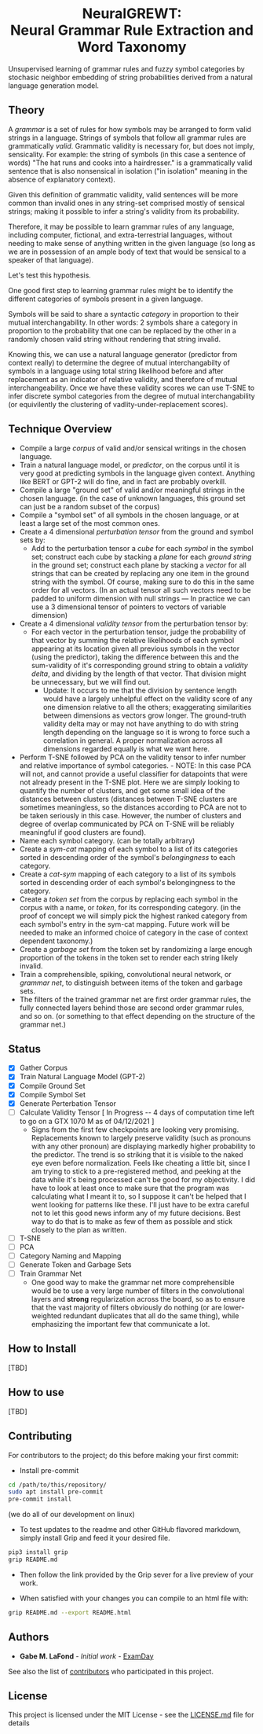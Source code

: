 <h1 align="center">NeuralGREWT:<br>Neural Grammar Rule Extraction and Word Taxonomy</h1>
Unsupervised learning of grammar rules and fuzzy symbol categories by stochasic neighbor embedding
of string probabilities derived from a natural language generation model.

## Theory
A <em>grammar</em> is a set of rules for how symbols may be arranged to form valid strings in a
language. Strings of symbols that follow all grammar rules are grammatically <em>valid</em>.
Grammatic validity is necessary for, but does not imply, sensicality.
For example: the string of symbols (in this case a sentence of words)
"The hat runs and cooks into a hairdresser." is a grammatically valid sentence that
is also nonsensical in isolation ("in isolation" meaning in the absence of explanatory context).

Given this definition of grammatic validity, valid sentences will be
more common than invalid ones in any string-set comprised mostly of sensical strings; making it
possible to infer a string's validity from its probability.

Therefore, it may be possible to learn grammar rules of any language, including computer,
fictional, and extra-terrestrial languages, without needing to make sense of
anything written in the given language (so long as we are in possession of an ample body of text that
would be sensical to a speaker of that language).

Let's test this hypothesis.

One good first step to learning grammar rules might be to identify the different categories of symbols present
in a given language.

Symbols will be said to share a syntactic <em>category</em> in proportion to their mutual interchangability.
In other words: 2 symbols share a category in proportion to the probability that one can be
replaced by the other in a randomly chosen valid string without rendering that string invalid.

Knowing this, we can use a natural language generator (predictor from context really) to determine the degree of
mutual interchangabilty of symbols in a language using total string likelihood before and after replacement
as an indicator of relative validity, and therefore of mutual interchangeability. Once we have these validity scores we can use T-SNE to infer discrete symbol
categories from the degree of mutual interchangability (or equivilently the clustering of vadlity-under-replacement
scores).

## Technique Overview
- Compile a large <em>corpus</em> of valid and/or sensical writings in the chosen language.
- Train a natural language model, or <em>predictor</em>, on the corpus until it is very good at predicting
symbols in the language given context. Anything like BERT or GPT-2 will do fine, and in fact are probably overkill.
- Compile a large "ground set" of valid and/or meaningful strings in the chosen language.
(in the case of unknown languages, this ground set can just be a random subset of the corpus)
- Compile a "symbol set" of all symbols in the chosen language, or at least a large
set of the most common ones.
- Create a 4 dimensional <em>perturbation tensor</em> from the ground and symbol sets by:
    - Add to the perturbation tensor a <em>cube</em> for each <em>symbol</em> in the symbol set;
    construct each cube by stacking a <em>plane</em> for each <em>ground string</em> in the ground
    set; construct each plane by stacking a <em>vector</em> for all strings that can be
    created by replacing any one item in the ground string with the symbol. Of course, making
    sure to do this in the same order for all vectors.
    (In an actual tensor all such vectors need to be padded to uniform dimension with null strings
    ―  In practice we can use a 3 dimensional tensor of pointers to vectors of variable dimension)
- Create a 4 dimensional <em>validity tensor</em> from the perturbation tensor by:
    - For each vector in the perturbation tensor, judge the probability
    of that vector by summing the relative likelihoods of each symbol appearing at
    its location given all previous symbols in the vector (using the predictor), taking the difference between this and the sum-validity of it's
    corresponding ground string to obtain a <em>validity delta</em>, and dividing by the length of that vector. That division might be unnecessary,
    but we will find out.
        - Update: It occurs to me that the division by sentence length would have a largely unhelpful effect on the validity score of any one
            dimension relative to all the others; exaggerating similarities between dimensions as vectors grow longer. The ground-truth validity delta may or may             not have anything to do with string length depending on the language so it is wrong to force such a correlation in general.
            A proper normalization across all dimensions regarded equally is what we want here.
- Perform T-SNE followed by PCA on the validity tensor to infer number and relative
importance of symbol categories.
        - NOTE: In this case PCA will not, and cannot provide a useful classifier for datapoints that were not already present in the T-SNE plot.
        Here we are simply looking to quantify the number of clusters, and get some small idea of the distances between clusters (distances between T-SNE
        clusters are sometimes meaningless, so the distances according to PCA are not to be taken seriously in this case. However, the number of
        clusters and degree of overlap communicated by PCA on T-SNE will be reliably meaningful if good clusters are found).
- Name each symbol category. (can be totally arbitrary)
- Create a <em>sym-cat</em> mapping of each symbol to a list of its categories
sorted in descending order of the symbol's <em>belongingness</em> to each category.
- Create a <em>cat-sym</em> mapping of each category to a list of its symbols sorted in descending order of each symbol's belongingness to the category.
- Create a <em>token set</em> from the corpus by replacing each symbol in the corpus with
a name, or <em>token</em>, for its corresponding category. (in the proof of concept we will simply pick the highest ranked
category from each symbol's entry in the sym-cat mapping. Future work will be needed to make an
informed choice of category in the case of context dependent taxonomy.)
- Create a <em>garbage set</em> from the token set by randomizing a large enough proportion of the tokens in the token set to render each string likely invalid.
- Train a comprehensible, spiking, convolutional neural network, or <em>grammar net</em>, to distinguish between items of the token and garbage sets.
- The filters of the trained grammar net are first order grammar rules, the fully connected layers behind those are second order grammar rules, and so on. (or something to that effect depending on the structure of the grammar net.)

## Status
- [x] Gather Corpus 
- [x] Train Natural Language Model (GPT-2)
- [x] Compile Ground Set
- [x] Compile Symbol Set
- [x] Generate Perterbation Tensor
- [ ] Calculate Validity Tensor [ In Progress -- 4 days of computation time left to go on a GTX 1070 M as of 04/12/2021 ]
    - Signs from the first few checkpoints are looking very promising. Replacements known to largely preserve validity
        (such as pronouns with any other pronoun) are displaying markedly higher probability to the predictor. The trend is so striking that it is visible to
        the naked eye even before normalization. Feels like cheating a little bit, since I am trying to stick to a pre-registered method,
        and peeking at the data while it's being processed can't be good for my objectivity. I did have
        to look at least once to make sure that the program was calculating what I meant it to, so I suppose it can't be helped that I went looking
        for patterns like these. I'll just have to be extra careful not to let this good news inform any of my future decisions. Best way to do that
        is to make as few of them as possible and stick closely to the plan as written.
- [ ] T-SNE
- [ ] PCA
- [ ] Category Naming and Mapping
- [ ] Generate Token and Garbage Sets
- [ ] Train Grammar Net
    - One good way to make the grammar net more comprehensible would be to use a very large number of filters in the convolutional layers and
        <strong>strong</strong> regularization across the board, so as to ensure that the vast majority of filters obviously do nothing (or are
        lower-weighted redundant duplicates that all do the same thing), while emphasizing the important few that communicate a lot.
## How to Install
<!-- - Clone this repository. -->
[TBD]

## How to use
[TBD]

## Contributing
For contributors to the project; do this before making your first commit:

- Install pre-commit
```bash
cd /path/to/this/repository/
sudo apt install pre-commit
pre-commit install
```
(we do all of our development on linux)

- To test updates to the readme and other GitHub flavored markdown, simply install Grip
and feed it your desired file.
```bash
pip3 install grip
grip README.md
```
- Then follow the link provided by the Grip sever for a live preview of your work.

- When satisfied with your changes you can compile to an html file with:
```bash
grip README.md --export README.html
```

## Authors
* **Gabe M. LaFond** - *Initial work* - [ExamDay](https://github.com/ExamDay)

See also the list of [contributors](https://github.com/ExamDay/NeuralGREWT/contributors) who participated in this project.

## License
This project is licensed under the MIT License - see the [LICENSE.md](LICENSE.md) file for details
